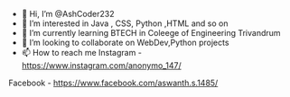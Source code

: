 - 👋 Hi, I’m @AshCoder232
- 👀 I’m interested in Java , CSS, Python ,HTML and so on
- 🌱 I’m currently learning BTECH in Coleege of Engineering Trivandrum
- 💞️ I’m looking to collaborate on WebDev,Python projects
- 📫 How to reach me 
Instagram - https://www.instagram.com/anonymo_147/

Facebook - https://www.facebook.com/aswanth.s.1485/


<!---
AshCoder232/AshCoder232 is a ✨ special ✨ repository because its `README.md` (this file) appears on your GitHub profile.
You can click the Preview link to take a look at your changes.
--->
